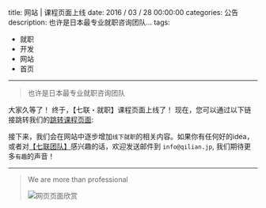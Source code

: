 title: 网站 | 课程页面上线
date: 2016 / 03 / 28 00:00:00
categories: 公告
description: 也许是日本最专业就职咨询团队... 
tags:
- 就职
- 开发
- 网站
- 首页

---

> 也许是日本最专业就职咨询团队

大家久等了！ 终于，【七联・就职】课程页面上线了！ 现在，您可以通过以下链接跳转我们的[跳转课程页面](http://qilian.jp/static/courses):

接下来，我们会在网站中逐步增加`线下就职`的相关内容。如果你有任何好的idea，或者对[【七联团队】](http://qilian.jp)感兴趣的话，欢迎发送邮件到 `info@qilian.jp`, 我们期待更多`有趣`的声音！

---

<blockquote class="blockquote-center"> We are more than professional

![网页页面欣赏](http://qilian.jp/image/blog-news_20160328.jpg)

